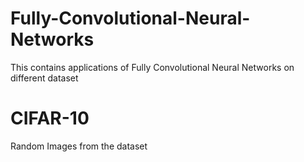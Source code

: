 # Fully-Convolutional-Neural-Networks
This contains applications of Fully Convolutional Neural Networks on different dataset
# CIFAR-10
Random Images from the dataset
